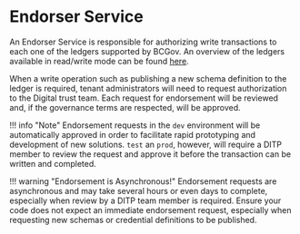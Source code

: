 # Endorser Service

An Endorser Service is responsible for authorizing write transactions to each one of the ledgers supported by BCGov. An overview of the ledgers available in read/write mode can be found [here](traction-overview.md#ledgers).

When a write operation such as publishing a new schema definition to the ledger is required, tenant administrators will need to request authorization to the Digital trust team. Each request for endorsement will be reviewed and, if the governance terms are respected, will be approved.

!!! info "Note"
    Endorsement requests in the `dev` environment will be automatically approved in order to facilitate rapid prototyping and development of new solutions. `test` an `prod`, however, will require a DITP member to review the request and approve it before the transaction can be written and completed.

!!! warning "Endorsement is Asynchronous!"
    Endorsement requests are asynchronous and may take several hours or even days  to complete, especially when review by a DITP team member is required. Ensure your code does not expect an immediate endorsement request, especially when requesting new schemas or credential definitions to be published.
